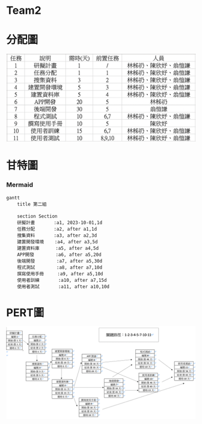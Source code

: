 # Team2

# 分配圖

![NKUST](分配圖.jpg "分配圖")

#  甘特圖 
### Mermaid
```mermaid
gantt
    title 第二組

    section Section
    研擬計畫       :a1, 2023-10-01,1d
    任務分配       :a2, after a1,1d
    搜集資料       :a3, after a2,3d
    建置開發環境    :a4, after a3,5d
    建置資料庫      :a5, after a4,5d
    APP開發        :a6, after a5,20d
    後端開發        :a7, after a5,30d
    程式測試        :a8, after a7,10d
    撰寫使用手冊     :a9, after a5,10d
    使用者訓練       :a10, after a7,15d
    使用者測試       :a11, after a10,10d
```
#  PERT圖

![NKUST](PERT2.jpg "PERT")

